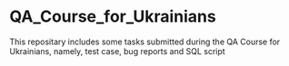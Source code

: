 # QA_Course_for_Ukrainians
This repositary includes some tasks submitted during the QA Course for Ukrainians, namely, test case, bug reports and SQL script
